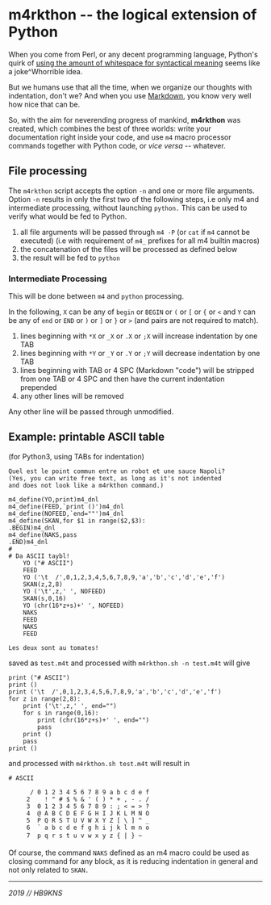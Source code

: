 # m4rkthon -- the logical extension of Python

When you come from Perl, or any decent programming language, Python's quirk of
[using the amount of whitespace for syntactical meaning][1]
seems like a joke^Whorrible idea.

But we humans use that all the time, when we organize our thoughts with indentation,
don't we? And when you use [Markdown][2], you know very well how nice that can be.

So, with the aim for neverending progress of mankind, **m4rkthon** was created, which
combines the best of three worlds: write your documentation right inside your code, and
use `m4` macro processor commands together with Python code, or *vice versa* -- whatever.

## File processing

The `m4rkthon` script accepts the option `-n` and one or more file arguments.
Option `-n` results in only the first two of the following steps, i.e only
m4 and intermediate processing, without launching `python.`
This can be used to verify what would be fed to Python.

1. all file arguments will be passed through `m4 -P` (or `cat` if `m4` cannot be executed)
  (i.e with requirement of `m4_` prefixes for all m4 builtin macros)
2. the concatenation of the files will be processed as defined below
3. the result will be fed to `python`

### Intermediate Processing

This will be done between `m4` and `python` processing.

In the following, `X` can be any of `begin` or `BEGIN` or `(` or `[` or `{` or `<`
and `Y` can be any of `end` or `END` or `)` or `]` or `}` or `>`
(and pairs are not required to match).

1. lines beginning with `*X` or `_X` or `.X` or `;X` will increase indentation by one TAB
2. lines beginning with `*Y` or `_Y` or `.Y` or `;Y` will decrease indentation by one TAB
3. lines beginning with TAB or 4 SPC (Markdown "code") will be stripped from one TAB or 4 SPC
   and then have the current indentation prepended
4. any other lines will be removed

Any other line will be passed through unmodified.

## Example: printable ASCII table

(for Python3, using TABs for indentation)

	Quel est le point commun entre un robot et une sauce Napoli?
	(Yes, you can write free text, as long as it's not indented
	and does not look like a m4rkthon command.)
	
	m4_define(YO,print)m4_dnl
	m4_define(FEED,`print ()')m4_dnl
	m4_define(NOFEED,`end=""')m4_dnl
	m4_define(SKAN,for $1 in range($2,$3):
	.BEGIN)m4_dnl
	m4_define(NAKS,pass
	.END)m4_dnl
	#
	# Da ASCII taybl!
		YO ("# ASCII")
		FEED
		YO ('\t  /',0,1,2,3,4,5,6,7,8,9,'a','b','c','d','e','f')
		SKAN(z,2,8)
		YO ('\t',z,' ', NOFEED)
		SKAN(s,0,16)
		YO (chr(16*z+s)+' ', NOFEED)
		NAKS
		FEED
		NAKS
		FEED
	
	Les deux sont au tomates!

saved as `test.m4t` and processed with `m4rkthon.sh -n test.m4t` will give

	print ("# ASCII")
	print ()
	print ('\t  /',0,1,2,3,4,5,6,7,8,9,'a','b','c','d','e','f')
	for z in range(2,8):
		print ('\t',z,' ', end="")
		for s in range(0,16):
			print (chr(16*z+s)+' ', end="")
			pass
		print ()
		pass
	print ()

and processed with `m4rkthon.sh test.m4t` will result in

	# ASCII
	
		  / 0 1 2 3 4 5 6 7 8 9 a b c d e f
		 2    ! " # $ % & ' ( ) * + , - . / 
		 3  0 1 2 3 4 5 6 7 8 9 : ; < = > ? 
		 4  @ A B C D E F G H I J K L M N O 
		 5  P Q R S T U V W X Y Z [ \ ] ^ _ 
		 6  ` a b c d e f g h i j k l m n o 
		 7  p q r s t u v w x y z { | } ~  
	
Of course, the command `NAKS` defined as an m4 macro could be used as closing command
for any block, as it is reducing indentation in general and not only related to `SKAN.`

---

*2019 // HB9KNS*

[1]: https://docs.python.org/2.0/ref/indentation.html "Indentation/Whitespace in Python"
[2]: https://daringfireball.net/projects/markdown/ "original Markdown"

